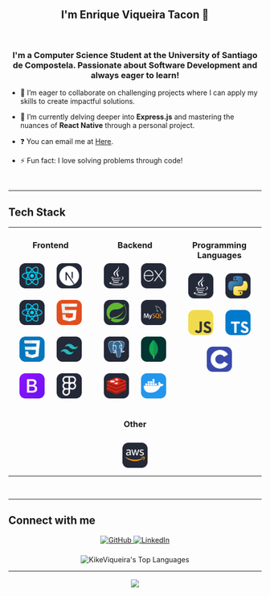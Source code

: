 ## <div align="center">I'm Enrique Viqueira Tacon 👋</div>

<br>


### <div align="center">I'm a Computer Science Student at the University of Santiago de Compostela. Passionate about Software Development and always eager to learn!</div>

- 🔭 I’m eager to collaborate on challenging projects where I can apply my skills to create impactful solutions.  

- 🌱 I’m currently delving deeper into **Express.js** and mastering the nuances of **React Native** through a personal project.  

- ❓ You can email me at [Here](mailto:kiketacon@gmail.com).  

- ⚡ Fun fact: I love solving problems through code!  

<br/>  

---

## Tech Stack

<table align="center">
  <!-- Frontend -->
  <tr><td valign="top" width="33%">
    <h3 align="center">Frontend</h3>
    <div align="center">
      <a href="https://reactjs.org/" target="_blank"><img style="margin: 10px" src="https://github.com/tandpfun/skill-icons/raw/main/icons/React-Dark.svg" alt="React" height="50" /></a>
      <a href="https://nextjs.org/" target="_blank"><img style="margin: 10px" src="https://github.com/tandpfun/skill-icons/raw/main/icons/NextJS-Dark.svg" alt="Next.js" height="50" /></a>
      <a href="https://reactnative.dev/" target="_blank"><img style="margin: 10px" src="https://github.com/tandpfun/skill-icons/raw/main/icons/React-Dark.svg" alt="React Native" height="50" /></a>
      <a href="https://developer.mozilla.org/en-US/docs/Web/HTML" target="_blank"><img style="margin: 10px" src="https://github.com/tandpfun/skill-icons/raw/main/icons/HTML.svg" alt="HTML" height="50" /></a>
      <a href="https://developer.mozilla.org/en-US/docs/Web/CSS" target="_blank"><img style="margin: 10px" src="https://github.com/tandpfun/skill-icons/raw/main/icons/CSS.svg" alt="CSS" height="50" /></a>
      <a href="https://tailwindcss.com/" target="_blank"><img style="margin: 10px" src="https://github.com/tandpfun/skill-icons/raw/main/icons/TailwindCSS-Dark.svg" alt="Tailwind CSS" height="50" /></a>
      <a href="https://getbootstrap.com/" target="_blank"><img style="margin: 10px" src="https://github.com/tandpfun/skill-icons/raw/main/icons/Bootstrap.svg" alt="Bootstrap" height="50" /></a>
      <a href="https://www.figma.com/" target="_blank"><img style="margin: 10px" src="https://github.com/tandpfun/skill-icons/raw/main/icons/Figma-Dark.svg" alt="Figma" height="50" /></a>
    </div>
  </td>

  <!-- Backend -->
  <td valign="top" width="33%">
    <h3 align="center">Backend</h3>
    <div align="center">
      <a href="https://www.oracle.com/java/" target="_blank"><img style="margin: 10px" src="https://github.com/tandpfun/skill-icons/raw/main/icons/Java-Dark.svg" alt="Java" height="50" /></a>
      <a href="https://expressjs.com/" target="_blank"><img style="margin: 10px" src="https://github.com/tandpfun/skill-icons/raw/main/icons/ExpressJS-Dark.svg" alt="Express.js" height="50" /></a>
      <a href="https://spring.io/projects/spring-boot" target="_blank"><img style="margin: 10px" src="https://github.com/tandpfun/skill-icons/raw/main/icons/Spring-Dark.svg" alt="Spring Boot" height="50" /></a>
      <a href="https://www.mysql.com/" target="_blank"><img style="margin: 10px" src="https://github.com/tandpfun/skill-icons/raw/main/icons/MySQL-Dark.svg" alt="MySQL" height="50" /></a>
      <a href="https://www.postgresql.org/" target="_blank"><img style="margin: 10px" src="https://github.com/tandpfun/skill-icons/raw/main/icons/PostgreSQL-Dark.svg" alt="PostgreSQL" height="50" /></a>
      <a href="https://www.mongodb.com/" target="_blank"><img style="margin: 10px" src="https://github.com/tandpfun/skill-icons/raw/main/icons/MongoDB.svg" alt="MongoDB" height="50" /></a>
      <a href="https://redis.io/" target="_blank"><img style="margin: 10px" src="https://github.com/tandpfun/skill-icons/raw/main/icons/Redis-Dark.svg" alt="Redis" height="50" /></a>
      <a href="https://www.docker.com/" target="_blank"><img style="margin: 10px" src="https://github.com/tandpfun/skill-icons/raw/main/icons/Docker.svg" alt="Docker" height="50" /></a>
    </div>
  </td>

  <!-- Programming Languages -->
  <td valign="top" width="33%">
    <h3 align="center">Programming Languages</h3>
    <div align="center">
      <a href="https://www.oracle.com/java/" target="_blank"><img style="margin: 10px" src="https://github.com/tandpfun/skill-icons/raw/main/icons/Java-Dark.svg" alt="Java" height="50" /></a>
      <a href="https://python.org/" target="_blank"><img style="margin: 10px" src="https://github.com/tandpfun/skill-icons/raw/main/icons/Python-Dark.svg" alt="Python" height="50" /></a>
      <a href="https://developer.mozilla.org/en-US/docs/Web/JavaScript" target="_blank"><img style="margin: 10px" src="https://github.com/tandpfun/skill-icons/raw/main/icons/JavaScript.svg" alt="JavaScript" height="50" /></a>
      <a href="https://www.typescriptlang.org/" target="_blank"><img style="margin: 10px" src="https://github.com/tandpfun/skill-icons/raw/main/icons/TypeScript.svg" alt="TypeScript" height="50" /></a>
      <a href="https://en.cppreference.com/w/c/language" target="_blank"><img style="margin: 10px" src="https://github.com/tandpfun/skill-icons/raw/main/icons/C.svg" alt="C" height="50" /></a>
    </div>
  </td>
</tr>

<!-- Other -->
<tr>
  <td colspan="3">
    <h3 align="center">Other</h3>
    <div align="center">
      <a href="https://aws.amazon.com/" target="_blank"><img style="margin: 10px" src="https://github.com/tandpfun/skill-icons/raw/main/icons/AWS-Dark.svg" alt="AWS" height="50" /></a>
    </div>
  </td>
</tr>
</table>
<br/>

---

## Connect with me
<div align="center">
  <a href="https://github.com/KikeViqueira" target="_blank">
    <img src="https://img.shields.io/badge/github-%2324292e.svg?&style=for-the-badge&logo=github&logoColor=white" alt="GitHub" style="margin-bottom: 5px;" />
  </a>
  <a href="https://www.linkedin.com/in/enrique-viqueira-tacón-bb8913342" target="_blank">
    <img src="https://img.shields.io/badge/linkedin-%231E77B5.svg?&style=for-the-badge&logo=linkedin&logoColor=white" alt="LinkedIn" style="margin-bottom: 5px;" />
  </a>
</div>

<br/>

<div align="center">
  <img src="https://github-readme-stats.vercel.app/api/top-langs?username=KikeViqueira&show_icons=true&locale=en&bg_color=0d1117&text_color=ffffff&layout=compact&cache_seconds=1800" alt="KikeViqueira's Top Languages" bg_color="#808080"/>
</div>


---

<div align="center"><img src="https://komarev.com/ghpvc/?username=KikeViqueira&&style=flat-square" align="center" /></div>
